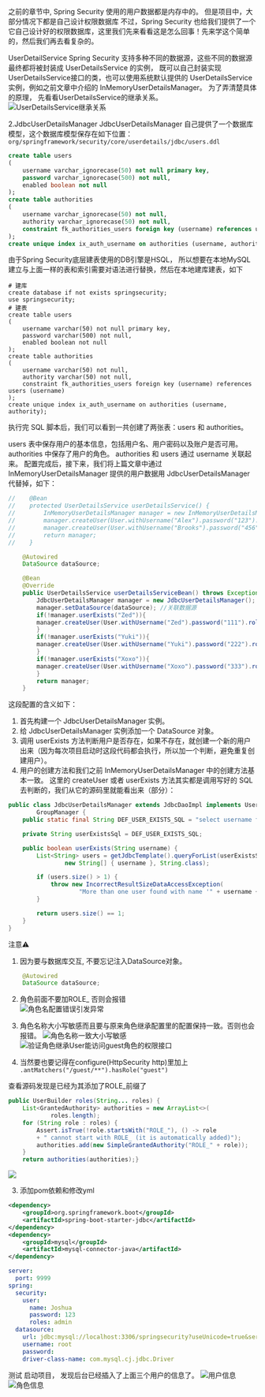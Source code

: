 之前的章节中, Spring Security 使用的用户数据都是内存中的。 但是项目中，大部分情况下都是自己设计权限数据库
不过，Spring Security 也给我们提供了一个它自己设计好的权限数据库，这里我们先来看看这是怎么回事！先来学这个简单的，然后我们再去看复杂的。


UserDetailService
Spring Security 支持多种不同的数据源，这些不同的数据源最终都将被封装成 UserDetailsService 的实例，
既可以自己封装实现UserDetailsService接口的类，也可以使用系统默认提供的 UserDetailsService 实例，例如之前文章中介绍的 InMemoryUserDetailsManager。
为了弄清楚具体的原理， 先看看UserDetailsService的继承关系。
![UserDetailsService继承关系](Spring-security-用户数据入库/UserDetailsService继承关系.png)

2.JdbcUserDetailsManager
JdbcUserDetailsManager 自己提供了一个数据库模型，这个数据库模型保存在如下位置：
`org/springframework/security/core/userdetails/jdbc/users.ddl`

```sql
create table users
(
    username varchar_ignorecase(50) not null primary key,
    password varchar_ignorecase(500) not null,
    enabled boolean not null
);
create table authorities
(
    username varchar_ignorecase(50) not null,
    authority varchar_ignorecase(50) not null,
    constraint fk_authorities_users foreign key (username) references users (username)
);
create unique index ix_auth_username on authorities (username, authority);
```
由于Spring Security底层建表使用的DB引擎是HSQL， 所以想要在本地MySQL建立与上面一样的表和索引需要对语法进行替换，然后在本地建库建表，如下
```mysql
# 建库
create database if not exists springsecurity;
use springsecurity;
# 建表
create table users
(
    username varchar(50) not null primary key,
    password varchar(500) not null,
    enabled boolean not null
);
create table authorities
(
    username varchar(50) not null,
    authority varchar(50) not null,
    constraint fk_authorities_users foreign key (username) references users (username)
);
create unique index ix_auth_username on authorities (username, authority);
```
执行完 SQL 脚本后，我们可以看到一共创建了两张表：users 和 authorities。

users 表中保存用户的基本信息，包括用户名、用户密码以及账户是否可用。
authorities 中保存了用户的角色。
authorities 和 users 通过 username 关联起来。
配置完成后，接下来，我们将上篇文章中通过 InMemoryUserDetailsManager 提供的用户数据用 JdbcUserDetailsManager 代替掉，如下：
```java
//    @Bean
//    protected UserDetailsService userDetailsService() {
//        InMemoryUserDetailsManager manager = new InMemoryUserDetailsManager();
//        manager.createUser(User.withUsername("Alex").password("123").roles("admin").build());
//        manager.createUser(User.withUsername("Brooks").password("456").roles("user").build());
//        return manager;
//    }

    @Autowired
    DataSource dataSource;

    @Bean
    @Override
    public UserDetailsService userDetailsServiceBean() throws Exception {
        JdbcUserDetailsManager manager = new JdbcUserDetailsManager();
        manager.setDataSource(dataSource); //关联数据源
        if(!manager.userExists("Zed")){
        manager.createUser(User.withUsername("Zed").password("111").roles("ADMIN").build());
        }
        if(!manager.userExists("Yuki")){
        manager.createUser(User.withUsername("Yuki").password("222").roles("USER").build());
        }
        if(!manager.userExists("Xoxo")){
        manager.createUser(User.withUsername("Xoxo").password("333").roles("GUEST").build());
        }
        return manager;
    }
```
这段配置的含义如下：

1. 首先构建一个 JdbcUserDetailsManager 实例。
2. 给 JdbcUserDetailsManager 实例添加一个 DataSource 对象。
3. 调用 userExists 方法判断用户是否存在，如果不存在，就创建一个新的用户出来（因为每次项目启动时这段代码都会执行，所以加一个判断，避免重复创建用户）。
4. 用户的创建方法和我们之前 InMemoryUserDetailsManager 中的创建方法基本一致。
这里的 createUser 或者 userExists 方法其实都是调用写好的 SQL 去判断的，我们从它的源码里就能看出来（部分）：

```java
public class JdbcUserDetailsManager extends JdbcDaoImpl implements UserDetailsManager,
		GroupManager {
	public static final String DEF_USER_EXISTS_SQL = "select username from users where username = ?";

	private String userExistsSql = DEF_USER_EXISTS_SQL;

	public boolean userExists(String username) {
		List<String> users = getJdbcTemplate().queryForList(userExistsSql,
				new String[] { username }, String.class);

		if (users.size() > 1) {
			throw new IncorrectResultSizeDataAccessException(
					"More than one user found with name '" + username + "'", 1);
		}

		return users.size() == 1;
	}
}
```

注意⚠️ 
1. 因为要与数据库交互, 不要忘记注入DataSource对象。
```java
    @Autowired
    DataSource dataSource;
```
2. 角色前面不要加ROLE_ 否则会报错  
![角色名配置错误引发异常](Spring-security-用户数据入库/角色名配置错误引发异常.png)

3. 角色名称大小写敏感而且要与原来角色继承配置里的配置保持一致。否则也会报错。
![角色名称一致大小写敏感](Spring-security-用户数据入库/角色名称一致大小写敏感.png)
![验证角色继承User能访问guest角色的权限接口](Spring-security-用户数据入库/验证角色继承.png)

4. 当然要也要记得在configure(HttpSecurity http)里加上 `.antMatchers("/guest/**").hasRole("guest")`




查看源码发现是已经为其添加了ROLE_前缀了
````java
public UserBuilder roles(String... roles) {
    List<GrantedAuthority> authorities = new ArrayList<>(
            roles.length);
    for (String role : roles) {
        Assert.isTrue(!role.startsWith("ROLE_"), () -> role
        + " cannot start with ROLE_ (it is automatically added)");
        authorities.add(new SimpleGrantedAuthority("ROLE_" + role));
    }
    return authorities(authorities);}
````
![](Spring-security-用户数据入库/角色名异常源码原理.png)

3. 添加pom依赖和修改yml
```xml
<dependency>
    <groupId>org.springframework.boot</groupId>
    <artifactId>spring-boot-starter-jdbc</artifactId>
</dependency>
<dependency>
    <groupId>mysql</groupId>
    <artifactId>mysql-connector-java</artifactId>
</dependency>
```

```yaml
server:
  port: 9999
spring:
  security:
    user:
      name: Joshua
      password: 123
      roles: admin
  datasource:
    url: jdbc:mysql://localhost:3306/springsecurity?useUnicode=true&serverTimezone=Asia/Shanghai&characterEncoding=utf-8&zeroDateTimeBehavior=convertToNull&useSSL=false
    username: root
    password:
    driver-class-name: com.mysql.cj.jdbc.Driver
```

测试
启动项目， 发现后台已经插入了上面三个用户的信息了。
![用户信息](Spring-security-用户数据入库/用户信息.png)
![角色信息](Spring-security-用户数据入库/角色信息.png)

